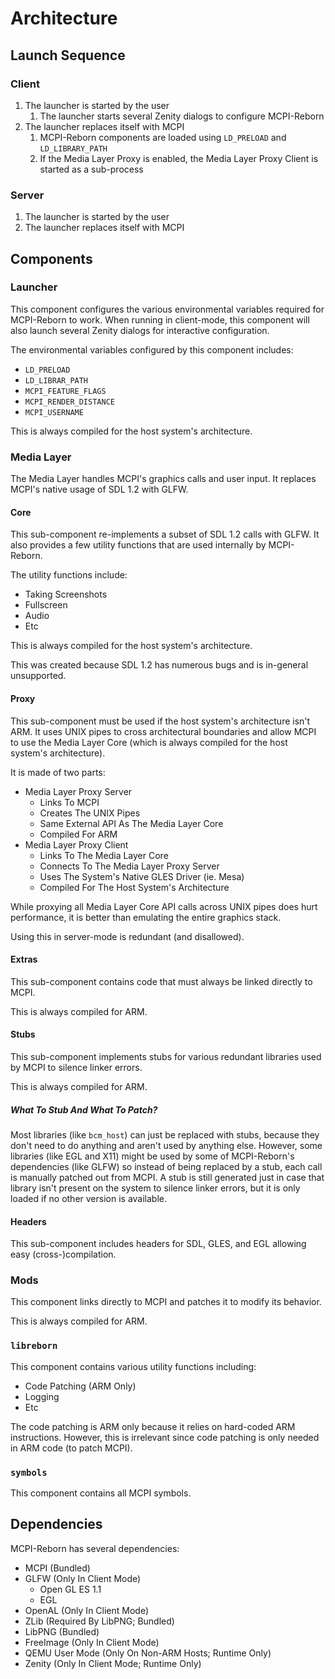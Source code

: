 # Architecture

## Launch Sequence

### Client
1. The launcher is started by the user
   1. The launcher starts several Zenity dialogs to configure MCPI-Reborn
2. The launcher replaces itself with MCPI
   1. MCPI-Reborn components are loaded using ``LD_PRELOAD`` and ``LD_LIBRARY_PATH``
   2. If the Media Layer Proxy is enabled, the Media Layer Proxy Client is started as a sub-process

### Server
1. The launcher is started by the user
2. The launcher replaces itself with MCPI

## Components

### Launcher
This component configures the various environmental variables required for MCPI-Reborn to work. When running in client-mode, this component will also launch several Zenity dialogs for interactive configuration.

The environmental variables configured by this component includes:
* ``LD_PRELOAD``
* ``LD_LIBRAR_PATH``
* ``MCPI_FEATURE_FLAGS``
* ``MCPI_RENDER_DISTANCE``
* ``MCPI_USERNAME``

This is always compiled for the host system's architecture.

### Media Layer
The Media Layer handles MCPI's graphics calls and user input. It replaces MCPI's native usage of SDL 1.2 with GLFW.

#### Core
This sub-component re-implements a subset of SDL 1.2 calls with GLFW. It also provides a few utility functions that are used internally by MCPI-Reborn.

The utility functions include:
* Taking Screenshots
* Fullscreen
* Audio
* Etc

This is always compiled for the host system's architecture.

This was created because SDL 1.2 has numerous bugs and is in-general unsupported.

#### Proxy
This sub-component must be used if the host system's architecture isn't ARM. It uses UNIX pipes to cross architectural boundaries and allow MCPI to use the Media Layer Core (which is always compiled for the host system's architecture).

It is made of two parts:
* Media Layer Proxy Server
  * Links To MCPI
  * Creates The UNIX Pipes
  * Same External API As The Media Layer Core
  * Compiled For ARM
* Media Layer Proxy Client
  * Links To The Media Layer Core
  * Connects To The Media Layer Proxy Server
  * Uses The System's Native GLES Driver (ie. Mesa)
  * Compiled For The Host System's Architecture

While proxying all Media Layer Core API calls across UNIX pipes does hurt performance, it is better than emulating the entire graphics stack.

Using this in server-mode is redundant (and disallowed).

#### Extras
This sub-component contains code that must always be linked directly to MCPI.

This is always compiled for ARM.

#### Stubs
This sub-component implements stubs for various redundant libraries used by MCPI to silence linker errors.

This is always compiled for ARM.

##### What To Stub And What To Patch?
Most libraries (like ``bcm_host``) can just be replaced with stubs, because they don't need to do anything and aren't used by anything else. However, some libraries (like EGL and X11) might be used by some of MCPI-Reborn's dependencies (like GLFW) so instead of being replaced by a stub, each call is manually patched out from MCPI. A stub is still generated just in case that library isn't present on the system to silence linker errors, but it is only loaded if no other version is available.

#### Headers
This sub-component includes headers for SDL, GLES, and EGL allowing easy (cross-)compilation.

### Mods
This component links directly to MCPI and patches it to modify its behavior.

This is always compiled for ARM.

### ``libreborn``
This component contains various utility functions including:

* Code Patching (ARM Only)
* Logging
* Etc

The code patching is ARM only because it relies on hard-coded ARM instructions. However, this is irrelevant since code patching is only needed in ARM code (to patch MCPI).

### ``symbols``
This component contains all MCPI symbols.

## Dependencies
MCPI-Reborn has several dependencies:
* MCPI (Bundled)
* GLFW (Only In Client Mode)
  * Open GL ES 1.1
  * EGL
* OpenAL (Only In Client Mode)
* ZLib (Required By LibPNG; Bundled)
* LibPNG (Bundled)
* FreeImage (Only In Client Mode)
* QEMU User Mode (Only On Non-ARM Hosts; Runtime Only)
* Zenity (Only In Client Mode; Runtime Only)
